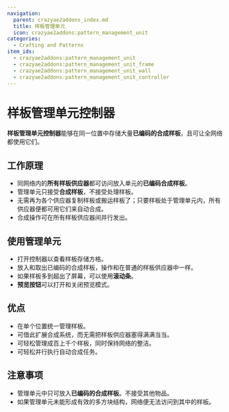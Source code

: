 ```yaml
---
navigation:
  parent: crazyae2addons_index.md
  title: 样板管理单元
  icon: crazyae2addons:pattern_management_unit
categories:
  - Crafting and Patterns
item_ids:
  - crazyae2addons:pattern_management_unit
  - crazyae2addons:pattern_management_unit_frame
  - crazyae2addons:pattern_management_unit_wall
  - crazyae2addons:pattern_management_unit_controller
---
```


# 样板管理单元控制器

<GameScene zoom="2" interactive={true}>
  <ImportStructure src="../assets/unit.nbt" />
</GameScene>

**样板管理单元控制器**能够在同一位置中存储大量**已编码的合成样板**，且可让全网络都使用它们。

## 工作原理

* 同网络内的**所有样板供应器**都可访问放入单元的**已编码合成样板**。
* 管理单元只接受**合成样板**，不接受处理样板。
* 无需再为各个供应器复制样板或搬运样板了；只要样板处于管理单元内，所有供应器便都可用它们来自动合成。
* 合成操作可在所有样板供应器间并行发出。

## 使用管理单元

* 打开控制器以查看样板存储方格。
* 放入和取出已编码的合成样板，操作和在普通的样板供应器中一样。
* 如果样板多到超出了屏幕，可以使用**滚动条**。
* **预览按钮**可以打开和关闭预览模式。

## 优点

* 在单个位置统一管理样板。
* 可借此扩展合成系统，而无需把样板供应器塞得满满当当。
* 可轻松管理成百上千个样板，同时保持网络的整洁。
* 可轻松并行执行自动合成任务。

## 注意事项

* 管理单元中只可放入**已编码的合成样板**。不接受其他物品。
* 如果管理单元未能形成有效的多方块结构，网络便无法访问到其中的样板。
